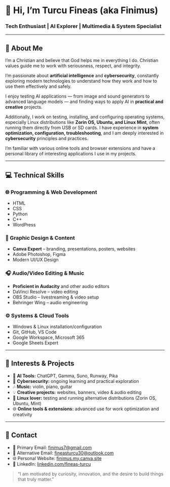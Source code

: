 # 👋 Hi, I’m Turcu Fineas (aka **Finimus**)  
### Tech Enthusiast | AI Explorer | Multimedia & System Specialist

---

## 🧠 About Me

I’m a Christian and believe that God helps me in everything I do. Christian values guide me to work with seriousness, respect, and integrity.

I’m passionate about **artificial intelligence** and **cybersecurity**, constantly exploring modern technologies to understand how they work and how to use them effectively and safely.

I enjoy testing AI applications — from image and sound generators to advanced language models — and finding ways to apply AI in **practical and creative** projects.

Additionally, I work on testing, installing, and configuring operating systems, especially Linux distributions like **Zorin OS, Ubuntu, and Linux Mint**, often running them directly from USB or SD cards. I have experience in **system optimization, configuration, troubleshooting**, and I am deeply interested in **cybersecurity** principles and practices.

I’m familiar with various online tools and browser extensions and have a personal library of interesting applications I use in my projects.

---

## 💻 Technical Skills

### 🌐 Programming & Web Development
- HTML  
- CSS  
- Python  
- C++  
- WordPress

### 🎨 Graphic Design & Content
- **Canva Expert** – branding, presentations, posters, websites  
- Adobe Photoshop, Figma  
- Modern UI/UX Design

### 🎧 Audio/Video Editing & Music
- **Proficient in Audacity** and other audio editors  
- DaVinci Resolve – video editing  
- OBS Studio – livestreaming & video setup  
- Behringer Wing – audio engineering

### ⚙️ Systems & Cloud Tools
- Windows & Linux installation/configuration  
- Git, GitHub, VS Code  
- Google Workspace, Microsoft 365  
- Google Sheets Expert

---

## 🎯 Interests & Projects

- 🧠 **AI Tools:** ChatGPT, Gamma, Suno, Runway, Pika  
- 🔐 **Cybersecurity:** ongoing learning and practical exploration  
- 🎶 **Music:** violin, piano, guitar  
- 💡 **Creative projects:** websites, banners, video & audio editing  
- 🐧 **Linux lover:** testing and running alternative distributions (Zorin OS, Ubuntu, Mint)  
- 🌐 **Online tools & extensions:** advanced use for work optimization and creativity

---

## 🔗 Contact

- 📧 Primary Email: [finimus7@gmail.com](mailto:finimus7@gmail.com)  
- 📧 Alternative Email: [fineasturcu30@outlook.com](mailto:fineasturcu30@outlook.com)  
- 🌐 Personal Website: [finimus.my.canva.site](https://finimus.my.canva.site/)  
- 🔗 LinkedIn: [linkedin.com/fineas-turcu](https://www.linkedin.com/in/fineas-turcu-047a51333/?originalSubdomain=ro)  

> “I am motivated by curiosity, innovation, and the desire to build things that truly matter.”
